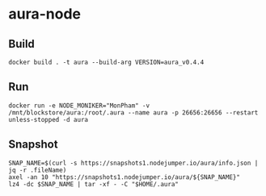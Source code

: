 # aura-node

## Build
    docker build . -t aura --build-arg VERSION=aura_v0.4.4
    
## Run 
    docker run -e NODE_MONIKER="MonPham" -v /mnt/blockstore/aura:/root/.aura --name aura -p 26656:26656 --restart unless-stopped -d aura

## Snapshot

    SNAP_NAME=$(curl -s https://snapshots1.nodejumper.io/aura/info.json | jq -r .fileName)
    axel -an 10 "https://snapshots1.nodejumper.io/aura/${SNAP_NAME}"
    lz4 -dc $SNAP_NAME | tar -xf - -C "$HOME/.aura"
